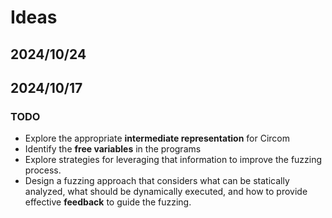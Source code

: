 # Ideas

## 2024/10/24

## 2024/10/17

### TODO

- Explore the appropriate **intermediate representation** for Circom
- Identify the **free variables** in the programs
- Explore strategies for leveraging that information to improve the fuzzing process.
- Design a fuzzing approach that considers what can be statically analyzed, what should be dynamically executed, and how to provide effective **feedback** to guide the fuzzing.